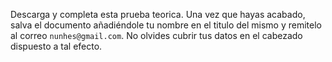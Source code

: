 Descarga y completa esta prueba teorica.
Una vez que hayas acabado, salva el documento añadiéndole tu nombre en el titulo del mismo y remitelo al correo `nunhes@gmail.com`.
No olvides cubrir tus datos en el cabezado dispuesto a tal efecto.

